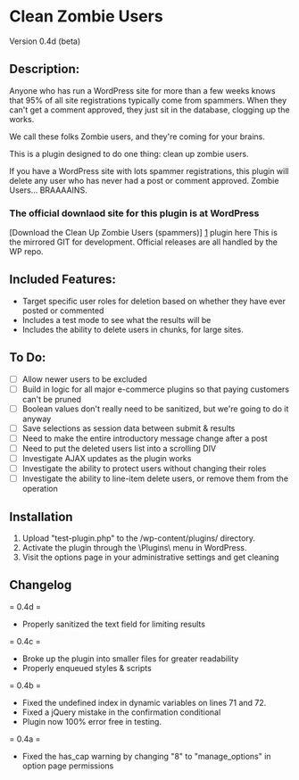 Clean Zombie Users 
==================
Version 0.4d (beta)

Description:
-------------------------------------------------
Anyone who has run a WordPress site for more than a few weeks knows that 95% of all site registrations typically come from spammers. When they can't get a comment approved, they just sit in the database, clogging up the works.

We call these folks Zombie users, and they're coming for your brains.

This is a plugin designed to do one thing: clean up zombie users.

If you have a WordPress site with lots spammer registrations, this plugin will delete any user who has never had a post or comment approved. Zombie Users... BRAAAAINS.

### The official downlaod site for this plugin is at WordPress ###
[Download the Clean Up Zombie Users (spammers)] [1] plugin here
This is the mirrored GIT for development. Official releases are all handled by the WP repo.

Included Features:
-------------------------------------------------
* Target specific user roles for deletion based on whether they have ever posted or commented
* Includes a test mode to see what the results will be
* Includes the ability to delete users in chunks, for large sites.

To Do:
-------------------------------------------------
- [ ] Allow newer users to be excluded
- [ ] Build in logic for all major e-commerce plugins so that paying customers can't be pruned
- [ ] Boolean values don't really need to be sanitized, but we're going to do it anyway
- [ ] Save selections as session data between submit & results
- [ ] Need to make the entire introductory message change after a post
- [ ] Need to put the deleted users list into a scrolling DIV
- [ ] Investigate AJAX updates as the plugin works
- [ ] Investigate the ability to protect users without changing their roles
- [ ] Investigate the ability to line-item delete users, or remove them from the operation

Installation
-------------------------------------------------

1. Upload "test-plugin.php" to the /wp-content/plugins/ directory.
2. Activate the plugin through the \Plugins\ menu in WordPress.
3. Visit the options page in your administrative settings and get cleaning


Changelog
-------------------------------------------------

= 0.4d =
* Properly sanitized the text field for limiting results

= 0.4c =
* Broke up the plugin into smaller files for greater readability
* Properly enqueued styles & scripts

= 0.4b =
* Fixed the undefined index in dynamic variables on lines 71 and 72.
* Fixed a jQuery mistake in the confirmation conditional
* Plugin now 100% error free in testing.

= 0.4a =
* Fixed the has_cap warning by changing "8" to "manage_options" in option page permissions

[1]: http://wordpress.org/plugins/clean-zombie-users/ "Clean Up Zombie Users (spammers)"